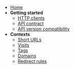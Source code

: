 - [Home](/)
- **Getting started**
  - [HTTP clients](/getting-started/http-clients)
  - [API contract](/getting-started/api-contract)
  - [API version compatibility](/getting-started/api-version-compatibility)
- **Contexts**
  - [Short URLs](/contexts/short-urls)
  - [Visits](/contexts/visits)
  - [Tags](/contexts/tags)
  - [Domains](/contexts/domains)
  - [Redirect rules](/contexts/redirect-rules)
